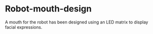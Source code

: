 # Robot-mouth-design
A mouth for the robot has been designed using an LED matrix to display facial expressions.
